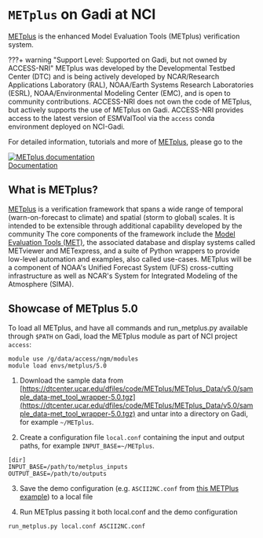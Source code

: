 # `METplus` on Gadi at NCI

[METplus](https://dtcenter.org/community-code/metplus) is the enhanced Model Evaluation Tools (METplus) verification system. 

???+ warning "Support Level: Supported on Gadi, but not owned by ACCESS-NRI"
    <!-- Who develped the tool? -->
    METplus was developed by the Developmental Testbed Center (DTC) and is being actively developed by NCAR/Research Applications Laboratory (RAL), NOAA/Earth Systems Research Laboratories (ESRL), NOAA/Environmental Modeling Center (EMC), and is open to community contributions.
    <!-- Code ownership and support -->
    ACCESS-NRI does not own the code of METplus, but actively supports the use of METplus on Gadi.
    ACCESS-NRI provides access to the latest version of ESMValTool via the `access` conda environment deployed on NCI-Gadi.

For detailed information, tutorials and more of [METplus](https://metplus.readthedocs.io/en/latest/index.html), please go to the
 <div class="card-container">
     <a href="https://metplus.readthedocs.io/en/latest/index.html" class="vertical-card aspect-ratio2to1">
         <div class="vertical-card-image-container">
             <img src="../../../assets/model_evaluation/METplus_logo.png" alt="METplus documentation" class="img-contain"></img>
         </div>
         <div class="vertical-card-text-container bold">Documentation</div>
     </a>
 </div>

## What is METplus?

[METplus](https://dtcenter.org/community-code/metplus) is a verification framework that spans a wide range of temporal (warn-on-forecast to climate) and spatial (storm to global) scales. It is intended to be extensible through additional capability developed by the community The core components of the framework include the [Model Evaluation Tools (MET)](https://met.readthedocs.io/en/latest/), the associated database and display systems called METviewer and METexpress, and a suite of Python wrappers to provide low-level automation and examples, also called use-cases. METplus will be a component of NOAA's Unified Forecast System (UFS) cross-cutting infrastructure as well as NCAR's System for Integrated Modeling of the Atmosphere (SIMA).

## Showcase of METplus 5.0

To load all METplus, and have all commands and run_metplus.py available through `$PATH` on Gadi, load the METplus module as part of NCI project `access`:
```
module use /g/data/access/ngm/modules
module load envs/metplus/5.0
```

1. Download the sample data from [https://dtcenter.ucar.edu/dfiles/code/METplus/METplus_Data/v5.0/sample_data-met_tool_wrapper-5.0.tgz](https://dtcenter.ucar.edu/dfiles/code/METplus/METplus_Data/v5.0/sample_data-met_tool_wrapper-5.0.tgz) and untar into a directory on Gadi, for example `~/METplus`.

2. Create a configuration file `local.conf` containing the input and output paths, for example `INPUT_BASE=~/METplus`.

```
[dir]
INPUT_BASE=/path/to/metplus_inputs
OUTPUT_BASE=/path/to/outputs
```

3. Save the demo configuration (e.g. `ASCII2NC.conf` from [this METPlus example](https://metplus.readthedocs.io/en/latest/generated/met_tool_wrapper/ASCII2NC/ASCII2NC.html#sphx-glr-generated-met-tool-wrapper-ascii2nc-ascii2nc-py)) to a local file

4. Run METplus passing it both local.conf and the demo configuration

```
run_metplus.py local.conf ASCII2NC.conf
```
